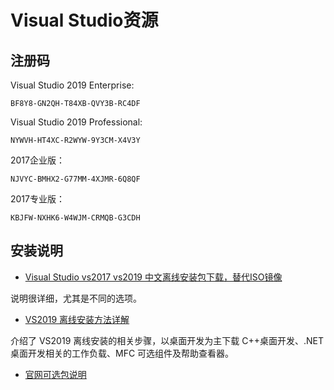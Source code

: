 # Visual Studio资源

## 注册码

Visual Studio 2019 Enterprise:

    BF8Y8-GN2QH-T84XB-QVY3B-RC4DF

Visual Studio 2019 Professional:

    NYWVH-HT4XC-R2WYW-9Y3CM-X4V3Y

2017企业版：

    NJVYC-BMHX2-G77MM-4XJMR-6Q8QF

2017专业版：

    KBJFW-NXHK6-W4WJM-CRMQB-G3CDH

## 安装说明

* [Visual Studio vs2017 vs2019 中文离线安装包下载，替代ISO镜像](https://blog.csdn.net/fromfire2/article/details/81104648)

说明很详细，尤其是不同的选项。

* [VS2019 离线安装方法详解](https://www.cnblogs.com/Lzl678/p/10651100.html)

介绍了 VS2019 离线安装的相关步骤，以桌面开发为主下载 C++桌面开发、.NET 桌面开发相关的工作负载、MFC 可选组件及帮助查看器。

* [官网可选包说明](https://docs.microsoft.com/zh-cn/visualstudio/install/workload-component-id-vs-community?view=vs-2019)
